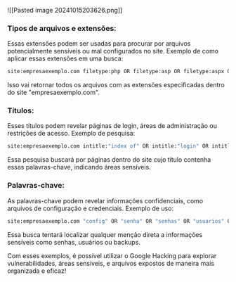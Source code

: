 ![[Pasted image 20241015203626.png]]
### Tipos de arquivos e extensões:
Essas extensões podem ser usadas para procurar por arquivos potencialmente sensíveis ou mal configurados no site. Exemplo de como aplicar essas extensões em uma busca:

```bash
site:empresaexemplo.com filetype:php OR filetype:asp OR filetype:aspx OR filetype:do OR filetype:js OR filetype:phps OR filetype:txt OR filetype:doc OR filetype:docx OR filetype:pdf OR filetype:xls OR filetype:xlsx OR filetype:ppt OR filetype:ovpn OR filetype:sql OR filetype:bak OR filetype:old
```
Isso vai retornar todos os arquivos com as extensões especificadas dentro do site "empresaexemplo.com".

### Títulos:
Esses títulos podem revelar páginas de login, áreas de administração ou restrições de acesso. Exemplo de pesquisa:

```bash
site:empresaexemplo.com intitle:"index of" OR intitle:"login" OR intitle:"acesso restrito" OR intitle:"admin" OR intitle:"adm"
```
Essa pesquisa buscará por páginas dentro do site cujo título contenha essas palavras-chave, indicando áreas sensíveis.

### Palavras-chave:
As palavras-chave podem revelar informações confidenciais, como arquivos de configuração e credenciais. Exemplo de uso:

```bash
site:empresaexemplo.com "config" OR "senha" OR "senhas" OR "usuarios" OR "acesso" OR "ftp" OR "bkp" OR "backup" OR "dados"
```
Essa busca tentará localizar qualquer menção direta a informações sensíveis como senhas, usuários ou backups.

Com esses exemplos, é possível utilizar o Google Hacking para explorar vulnerabilidades, áreas sensíveis, e arquivos expostos de maneira mais organizada e eficaz!